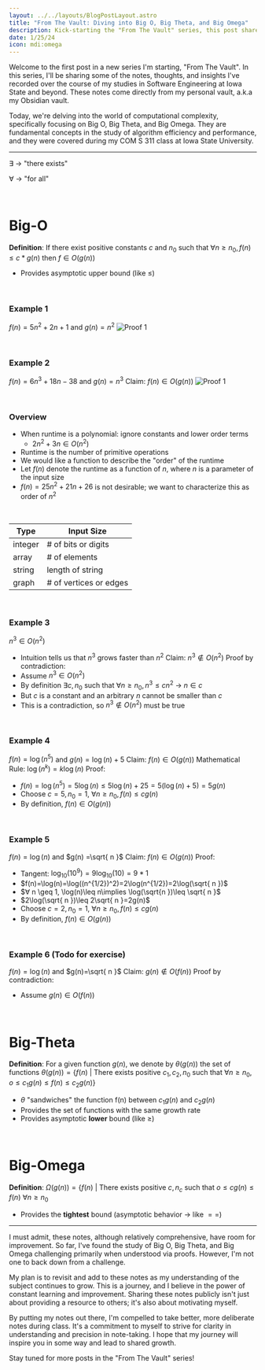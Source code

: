 ```yaml
---
layout: ../../layouts/BlogPostLayout.astro
title: "From The Vault: Diving into Big O, Big Theta, and Big Omega"
description: Kick-starting the "From The Vault" series, this post shares lecture notes from the COM S 311 class, covering concepts like Big O, Big Theta, and Big Omega.
date: 1/25/24
icon: mdi:omega
---
```

Welcome to the first post in a new series I'm starting, "From The Vault". In this series, I'll be sharing some of the notes, thoughts, and insights I've recorded over the course of my studies in Software Engineering at Iowa State and beyond. These notes come directly from my personal vault, a.k.a my Obsidian vault.

Today, we're delving into the world of computational complexity, specifically focusing on Big O, Big Theta, and Big Omega. They are fundamental concepts in the study of algorithm efficiency and performance, and they were covered during my COM S 311 class at Iowa State University.

****

∃ → "there exists"

∀ → "for all"

<br />

# Big-O

**Definition**: If there exist positive constants $c$ and $n_{0}$ such that $∀n \geq n_{0}, f(n) \leq c*g(n)$ then $f ∈ O(g(n))$
- Provides asymptotic upper bound (like $\leq$)

<br />

### Example 1 
$f(n) =5n^{2}+2n+1$ and  $g(n) = n^{2}$
![Proof 1](/ftv/bigo/1.jpg)

<br />

### Example 2
$f(n) = 6n^{3}+18n-38$ and $g(n) =n^3$
Claim: $f(n) ∈ O(g(n))$
![Proof 1](/ftv/bigo/2.jpg)

<br />

### Overview
- When runtime is a polynomial: ignore constants and lower order terms
	- $2n^{2}+{3n} ∈ O(n^2)$
- Runtime is the number of primitive operations
- We would like a function to describe the "order" of the runtime 
- Let $f(n)$ denote the runtime as a function of $n$, where $n$ is a parameter of the input size
- $f(n) = 25n^{2}+21n+26$ is not desirable; we want to characterize this as order of $n^{2}$

<br />


| Type    | Input Size             |
| ------- | ---------------------- |
| integer | # of bits or digits    |
| array   | # of elements          |
| string  | length of string       |
| graph   | # of vertices or edges |

<br />

### Example 3
$n^{3} ∈ O(n^{2})$
- Intuition tells us that $n^{3}$ grows faster than $n^{2}$
Claim: $n^{3} ∉ O(n^{2})$
Proof by contradiction:
- Assume $n^{3} ∈ O(n^{2})$
- By definition $∃ c, n_{0}$ such that $∀ n\geq n_{0}, n^3\leq cn^{2}$ → $n ∈ c$
- But $c$ is a constant and an arbitrary $n$ cannot be smaller than $c$
- This is a contradiction, so $n^{3} ∉ O(n^{2})$ must be true

<br />

### Example 4
$f(n) = \log(n^{5})$ and $g(n)=\log(n)+5$
Claim: $f(n) ∈ O(g(n))$
Mathematical Rule: $\log(n^{k})=k\log(n)$
Proof:
- $f(n)=\log(n^{5})=5\log(n)\leq 5\log(n)+25=5(\log(n)+5)=5g(n)$ 
- Choose $c=5,n_{0}=1$, $∀n\geq n_{0}, f(n) \leq cg(n)$
- By definition, $f(n) ∈ O(g(n))$

<br />

### Example 5
$f(n)=\log(n)$ and $g(n) =\sqrt{ n }$
Claim: $f(n) ∈ O(g(n))$
Proof:
- Tangent: $\log_{10}(10^{9})=9\log_{10}(10)=9*1$
- $f(n)=\log(n)=\log((n^{1/2})^2)=2\log(n^{1/2})=2\log(\sqrt{ n })$
- $∀ n \geq 1, \log(n)\leq n\implies \log(\sqrt{n })\leq \sqrt{ n }$
- $2\log(\sqrt{ n })\leq 2\sqrt{ n }=2g(n)$
- Choose $c=2,n_{0}=1$, $∀n \geq n_{0}, f(n) \leq cg(n)$
- By definition, $f(n) ∈ O(g(n))$

<br />

### Example 6 (Todo for exercise)
$f(n)=\log(n)$ and $g(n)=\sqrt{ n }$
Claim: $g(n) ∉ O(f(n))$
Proof by contradiction:
- Assume $g(n) ∈ O(f(n))$

<br />

# Big-Theta
**Definition**: For a given function $g(n)$, we denote by $\theta(g(n))$ the set of functions $\theta(g(n)) = \{  f(n)\ |\ \text{There exists positive}\ c_{1}, c_{2}, n_{0}\ \text{such that\ } ∀n \geq n_{0}, o\leq c_{1}g(n) \leq f(n) \leq c_{2}g(n) \}$
- $\theta$ "sandwiches" the function f(n) between $c_{1}g(n)$ and $c_{2}g(n)$
- Provides the set of functions with the same growth rate
- Provides asymptotic **lower** bound (like $\geq$)

<br />

# Big-Omega
**Definition**: $\Omega(g(n)) = \{  f(n)\ |\ \text{There exists positive}\ c, n_{c}\ \text{such that\ } o\leq cg(n) \leq f(n)\ ∀n \geq n_{0}$
- Provides the **tightest** bound (asymptotic behavior → like $==$)

****

I must admit, these notes, although relatively comprehensive, have room for improvement. So far, I've found the study of Big O, Big Theta, and Big Omega challenging primarily when understood via proofs. However, I'm not one to back down from a challenge. 

My plan is to revisit and add to these notes as my understanding of the subject continues to grow. This is a journey, and I believe in the power of constant learning and improvement. Sharing these notes publicly isn't just about providing a resource to others; it's also about motivating myself. 

By putting my notes out there, I'm compelled to take better, more deliberate notes during class. It's a commitment to myself to strive for clarity in understanding and precision in note-taking. I hope that my journey will inspire you in some way and lead to shared growth. 

Stay tuned for more posts in the "From The Vault" series!